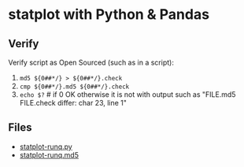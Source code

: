 # statplot with Python & Pandas

## Verify
Verify script as Open Sourced (such as in a script):
1. `md5 ${0##*/} > ${0##*/}.check`
1. `cmp ${0##*/}.md5 ${0##*/}.check` 
1. `echo $?` # if 0 OK otherwise it is not with output such as "FILE.md5 FILE.check differ: char 23, line 1"

## Files
* [statplot-runq.py](statplot-runq.py)
* [statplot-runq.md5](statplot-runq.md5)
